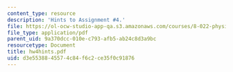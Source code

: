 ```yaml
---
content_type: resource
description: 'Hints to Assignment #4.'
file: https://ol-ocw-studio-app-qa.s3.amazonaws.com/courses/8-022-physics-ii-electricity-and-magnetism-fall-2002/d3e5538845574c84f6c2ce35f0c91876_hw4hints.pdf
file_type: application/pdf
parent_uid: 9a370dcc-010e-c793-afb5-ab24c8d3a9bc
resourcetype: Document
title: hw4hints.pdf
uid: d3e55388-4557-4c84-f6c2-ce35f0c91876
---
```

